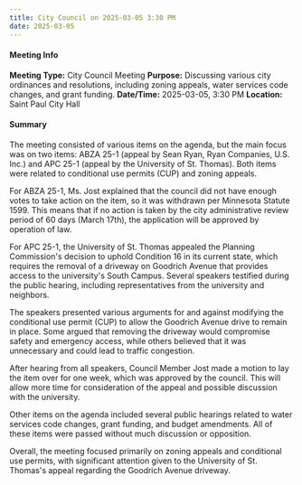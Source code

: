 ```yaml
---
title: City Council on 2025-03-05 3:30 PM
date: 2025-03-05
---
```

#### Meeting Info
**Meeting Type:** City Council Meeting
**Purpose:** Discussing various city ordinances and resolutions, including zoning appeals, water services code changes, and grant funding.
**Date/Time:** 2025-03-05, 3:30 PM
**Location:** Saint Paul City Hall

#### Summary
The meeting consisted of various items on the agenda, but the main focus was on two items: ABZA 25-1 (appeal by Sean Ryan, Ryan Companies, U.S. Inc.) and APC 25-1 (appeal by the University of St. Thomas). Both items were related to conditional use permits (CUP) and zoning appeals.

For ABZA 25-1, Ms. Jost explained that the council did not have enough votes to take action on the item, so it was withdrawn per Minnesota Statute 1599. This means that if no action is taken by the city administrative review period of 60 days (March 17th), the application will be approved by operation of law.

For APC 25-1, the University of St. Thomas appealed the Planning Commission's decision to uphold Condition 16 in its current state, which requires the removal of a driveway on Goodrich Avenue that provides access to the university's South Campus. Several speakers testified during the public hearing, including representatives from the university and neighbors.

The speakers presented various arguments for and against modifying the conditional use permit (CUP) to allow the Goodrich Avenue drive to remain in place. Some argued that removing the driveway would compromise safety and emergency access, while others believed that it was unnecessary and could lead to traffic congestion.

After hearing from all speakers, Council Member Jost made a motion to lay the item over for one week, which was approved by the council. This will allow more time for consideration of the appeal and possible discussion with the university.

Other items on the agenda included several public hearings related to water services code changes, grant funding, and budget amendments. All of these items were passed without much discussion or opposition.

Overall, the meeting focused primarily on zoning appeals and conditional use permits, with significant attention given to the University of St. Thomas's appeal regarding the Goodrich Avenue driveway.

